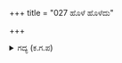 +++
title = "027 ಹೊಳೆ ಹೊಳೆದು"

+++

<details><summary>ಗದ್ಯ (ಕ.ಗ.ಪ) </summary>

27. ರಾಧೆಯಲ್ಲಿ ಬೆಳೆಯುತ್ತಿರುವ ಮಗು ಪ್ರಕಾಶಿಸುತ್ತ, ಮಗ್ಗುಲಾಗಿ ಮಗುಚಿಕೊಂಡು, ಅಂಬೆಗಾಲಿಟ್ಟು ನಡು ಹೊಸ್ತಿಲಲ್ಲಿ ಕುಳಿತು. ಬೀದಿ ಬೀದಿಯಲ್ಲಿ ಸುಳಿಯುವವರನ್ನು ಸನ್ನೆ ಮಾಡಿ ಕರೆಕರೆದು ನಸುನಗುತ್ತ, ಸುಂದರವಾದ ರತ್ನದ ಬಾಲದೊಡಿಗೆಯನ್ನು ಬಿಚ್ಚಿ ಕೊಡುವ ಇವನ ಹೆಸರು ಜನ ಜನದ ಕಿವಿಯಲ್ಲಿ ಹಬ್ಬಿ ಜಗತ್ತಿನಲ್ಲಿ ವ್ಯಾಪಿಸಿತು.
</details>
